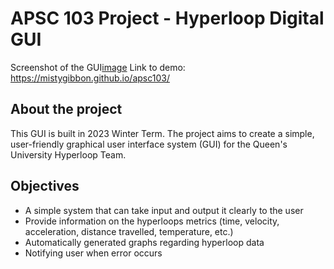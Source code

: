 # APSC 103 Project - Hyperloop Digital GUI
Screenshot of the GUI[image](https://user-images.githubusercontent.com/29541209/234946754-8065e3f4-33ca-42ee-8317-cd506305f01c.png)
Link to demo: https://mistygibbon.github.io/apsc103/
## About the project
This GUI is built in 2023 Winter Term. The project aims to create a simple, user-friendly graphical user interface system (GUI) for the Queen's University Hyperloop Team.

## Objectives
- A simple system that can take input and output it clearly to the user​
- Provide information on the hyperloops metrics (time, velocity, acceleration, distance travelled, temperature, etc.)​
- Automatically generated graphs regarding hyperloop data​
- Notifying user when error occurs
